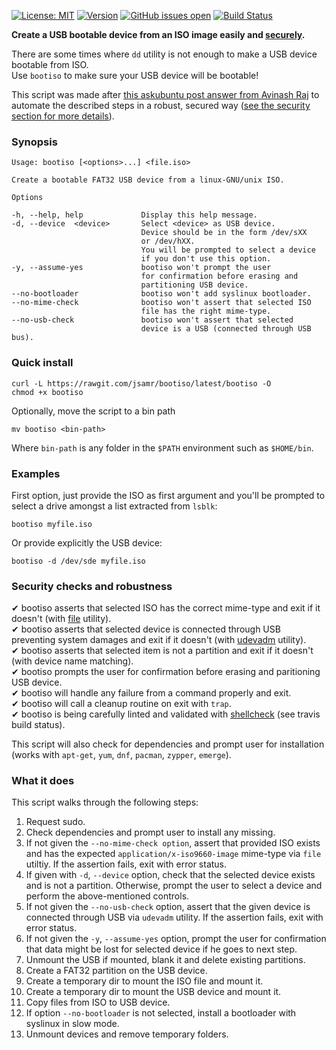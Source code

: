 [![License: MIT](https://img.shields.io/badge/License-MIT-yellow.svg)](https://opensource.org/licenses/MIT)
[![Version](https://img.shields.io/badge/version-v1.2-green.svg)](#)
[![GitHub issues open](https://img.shields.io/github/issues/jsamr/bootiso.svg?maxAge=2592000)](https://github.com/jsamr/bootiso/issues)
[![Build Status](https://travis-ci.org/jsamr/bootiso.svg?branch=master)](https://travis-ci.org/jsamr/bootiso)

**Create a USB bootable device from an ISO image easily and [securely](#security).**

There are some times where `dd` utility is not enough to make a USB device bootable from ISO.  
Use `bootiso` to make sure your USB device will be bootable!

This script was made after [this askubuntu post answer from Avinash Raj](https://askubuntu.com/a/376430/276357) to automate the described steps in a robust, secured way ([see the security section for more details](#security)).

### Synopsis

    Usage: bootiso [<options>...] <file.iso>

    Create a bootable FAT32 USB device from a linux-GNU/unix ISO.

    Options

    -h, --help, help             Display this help message.
    -d, --device  <device>       Select <device> as USB device.
                                 Device should be in the form /dev/sXX
                                 or /dev/hXX.
                                 You will be prompted to select a device
                                 if you don't use this option.
    -y, --assume-yes             bootiso won't prompt the user
                                 for confirmation before erasing and
                                 partitioning USB device.
    --no-bootloader              bootiso won't add syslinux bootloader.
    --no-mime-check              bootiso won't assert that selected ISO
                                 file has the right mime-type.
    --no-usb-check               bootiso won't assert that selected
                                 device is a USB (connected through USB bus).


### Quick install

    curl -L https://rawgit.com/jsamr/bootiso/latest/bootiso -O
    chmod +x bootiso

Optionally, move the script to a bin path

    mv bootiso <bin-path>

Where `bin-path` is any folder in the `$PATH` environment such as `$HOME/bin`.

### Examples

First option, just provide the ISO as first argument and you'll be prompted to select a drive amongst a list extracted from `lsblk`:

    bootiso myfile.iso

Or provide explicitly the USB device:

    bootiso -d /dev/sde myfile.iso


<a name="security" />

### Security checks and robustness

✔ bootiso asserts that selected ISO has the correct mime-type and exit if it doesn't (with [file](https://askubuntu.com/a/3397/276357) utility).  
✔ bootiso asserts that selected device is connected through USB preventing system damages and exit if it doesn't (with [udevadm](https://askubuntu.com/a/168654/276357) utility).  
✔ bootiso asserts that selected item is not a partition and exit if it doesn't (with device name matching).  
✔ bootiso prompts the user for confirmation before erasing and paritioning USB device.  
✔ bootiso will handle any failure from a command properly and exit.  
✔ bootiso will call a cleanup routine on exit with `trap`.  
✔ bootiso is being carefully linted and validated with [shellcheck](https://www.shellcheck.net/) (see travis build status).

This script will also check for dependencies and prompt user for installation (works with `apt-get`, `yum`, `dnf`, `pacman`, `zypper`, `emerge`).

### What it does

This script walks through the following steps:

1. Request sudo.
2. Check dependencies and prompt user to install any missing.
3. If not given the `--no-mime-check option`, assert that provided ISO exists and has the expected `application/x-iso9660-image` mime-type via `file` utiltiy. If the assertion fails, exit with error status.
4. If given with `-d`, `--device` option, check that the selected device exists and is not a partition. Otherwise, prompt the user to select a device and perform the above-mentioned controls.
5. If not given the `--no-usb-check` option, assert that the given device is connected through USB via `udevadm` utility. If the assertion fails, exit with error status.
6. If not given the `-y`, `--assume-yes` option, prompt the user for confirmation that data might be lost for selected device if he goes to next step.
7. Unmount the USB if mounted, blank it and delete existing partitions.
8. Create a FAT32 partition on the USB device.
9. Create a temporary dir to mount the ISO file and mount it.
10. Create a temporary dir to mount the USB device and mount it.
11. Copy files from ISO to USB device.
12. If option `--no-bootloader` is not selected, install a bootloader with syslinux in slow mode.
13. Unmount devices and remove temporary folders.
